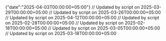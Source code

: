 {"date":"2025-04-03T00:00:00+05:00"}
// Updated by script on 2025-03-29T00:00:00+05:00
// Updated by script on 2025-03-26T00:00:00+05:00
// Updated by script on 2025-04-12T00:00:00+05:00
// Updated by script on 2025-02-28T00:00:00+05:00
// Updated by script on 2025-02-18T00:00:00+05:00
// Updated by script on 2025-03-05T00:00:00+05:00
// Updated by script on 2025-03-18T00:00:00+05:00
